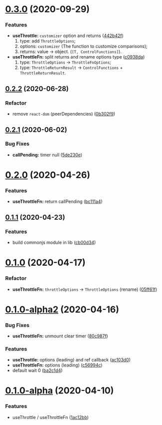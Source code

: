 # [0.3.0](https://github.com/react-cmpt/use-throttle/compare/v0.2.2...v0.3.0) (2020-09-29)


### Features

- **useThrottle:** `customizer` option and returns ([442b42f](https://github.com/react-cmpt/use-throttle/commit/442b42f7818f8d7ad61800c859d2f37066ae9c84))
  1. type: add `ThrottleOptions`;
  2. options: `customizer` (The function to customize comparisons);
  3. returns: value -> object. (`[T, ControlFunctions]`).
- **useThrottleFn:** split returns and rename options type ([c0938da](https://github.com/react-cmpt/use-throttle/commit/c0938da40151eca5606be52e65c2847f47a0c597))
  1. type: `ThrottleOptions` -> `ThrottleFnOptions`;
  2. type: `ThrottleReturnResult` -> `ControlFunctions` + `ThrottleReturnResult`.



## [0.2.2](https://github.com/react-cmpt/use-throttle/compare/v0.2.1...v0.2.2) (2020-06-28)


### Refactor

* remove `react-dom` (peerDependencies) ([0b302f9](https://github.com/react-cmpt/use-throttle/commit/0b302f9062663294a2da22b79bdf6553d7df2cd3))



## [0.2.1](https://github.com/react-cmpt/use-throttle/compare/v0.2.0...v0.2.1) (2020-06-02)


### Bug Fixes

* **callPending:** timer null ([5de230e](https://github.com/react-cmpt/use-throttle/commit/5de230efd76fd9e36da2b94a33ba1da4d7586096))



# [0.2.0](https://github.com/react-cmpt/use-throttle/compare/v0.1.1...v0.2.0) (2020-04-26)


### Features

* **useThrottleFn:** return callPending ([bc111a4](https://github.com/react-cmpt/use-throttle/commit/bc111a4af70ee7cd899a2586b7e2cae67cf002a5))



## [0.1.1](https://github.com/react-cmpt/use-throttle/compare/v0.1.0...v0.1.1) (2020-04-23)


### Features

* build commonjs module in lib ([cb00d34](https://github.com/react-cmpt/use-throttle/commit/cb00d347213591d53df17708050e806a0f468f49))



# [0.1.0](https://github.com/react-cmpt/use-throttle/compare/v0.1.0-alpha2...v0.1.0) (2020-04-17)


### Refactor

* **useThrottleFn:** `throttleOptions` -> `ThrottleOptions` (rename) ([05ff61f](https://github.com/react-cmpt/use-throttle/commit/05ff61fb36674348be662a704796508b0dc88e90))



# [0.1.0-alpha2](https://github.com/react-cmpt/use-throttle/compare/v0.1.0-alpha...v0.1.0-alpha2) (2020-04-16)


### Bug Fixes

* **useThrottleFn:** unmount clear timer ([80c987f](https://github.com/react-cmpt/use-throttle/commit/80c987fa4bcd3cc7b2f15e00cfe5640d5d9a7b66))


### Features

* **useThrottle:** options (leading) and ref callback ([ac103d0](https://github.com/react-cmpt/use-throttle/commit/ac103d0ff4c7c051d9a6130d328b287c3959ecb5))
* **useThrottleFn:** options (leading) ([c56994c](https://github.com/react-cmpt/use-throttle/commit/c56994cd5bb1d2962b1c6e909d95b0aa1cea32e0))
* default wait 0 ([ba2c1d4](https://github.com/react-cmpt/use-throttle/commit/ba2c1d4e0b14c1631364c25711e4cd3aeff95299))



# [0.1.0-alpha](https://github.com/react-cmpt/use-throttle/compare/1ac12bb36c8f6a8945388c3d9e228002e7c8cf21...v0.1.0-alpha) (2020-04-10)


### Features

* useThrottle / useThrottleFn ([1ac12bb](https://github.com/react-cmpt/use-throttle/commit/1ac12bb36c8f6a8945388c3d9e228002e7c8cf21))



